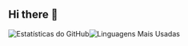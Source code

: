 ## Hi there 👋

![Estatísticas do GitHub](https://github-readme-stats.vercel.app/api?username=SmokePTHD&show_icons=true&theme=apprentice)![Linguagens Mais Usadas](https://github-readme-stats.vercel.app/api/top-langs/?username=SmokePTHD&layout=compact&theme=apprentice)


